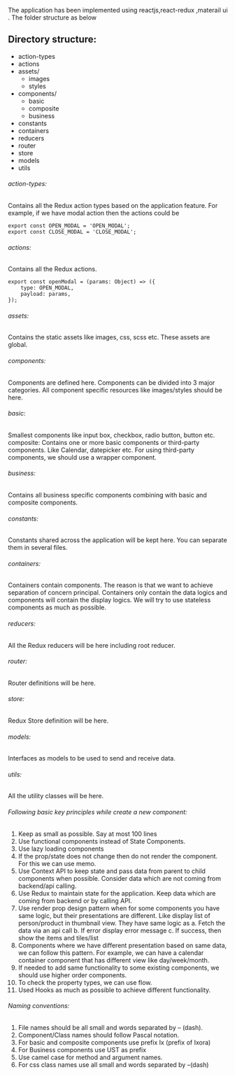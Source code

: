 The application has been implemented using reactjs,react-redux ,materail ui . The folder structure as below
## Directory structure:
- action-types
- actions
- assets/
  - images
  - styles
- components/
  - basic
  - composite
  - business
- constants 
- containers
- reducers
- router
- store
- models
- utils

###### action-types: 
Contains all the Redux action types based on the application feature. For example, if we have modal action then the actions could be   
```
export const OPEN_MODAL = 'OPEN_MODAL';
export const CLOSE_MODAL = 'CLOSE_MODAL';
```
###### actions:
Contains all the Redux actions.  
```
export const openModal = (params: Object) => ({
    type: OPEN_MODAL,
    payload: params,
});
```
###### assets:   
Contains the static assets like images, css, scss etc. These assets are global.

###### components:  
Components are defined here. Components can be divided into 3 major categories. All component specific resources like images/styles should be here.

###### basic: 
Smallest components like input box, checkbox, radio button, button etc.  
composite: Contains one or more basic components or third-party components. Like Calendar, datepicker etc. For using third-party components, we should use a wrapper component.  

######  business:   
Contains all business specific components combining with basic and composite components.  

###### constants:  
Constants shared across the application will be kept here. You can separate them in several files.  

###### containers:  
Containers contain components. The reason is that we want to achieve separation of concern principal.  Containers only contain the data logics and components will contain the display logics. We will try to use stateless components as much as possible.

###### reducers:  
All the Redux reducers will be here including root reducer.

###### router:  
Router definitions will be here.

###### store:  
Redux Store definition will be here.

###### models:  
Interfaces as models to be used to send and receive data.

###### utils:  
All the utility classes will be here.

###### Following basic key principles while create a new component:  
1.	Keep as small as possible. Say at most 100 lines  
2.	Use functional components instead of State Components.  
3.	Use lazy loading components  
4.	If the prop/state does not change then do not render the component. For this we can use memo.
5.	Use Context API to keep state and pass data from parent to child components when possible. Consider data which are not coming from backend/api calling.
6.	Use Redux to maintain state for the application. Keep data which are coming from backend or by calling API.
7.	Use render prop design pattern when for some components you have same logic, but their presentations are different. Like display list of person/product in thumbnail view. They have same logic as
a.	Fetch the data via an api call
b.	If error display error message
c.	If success, then show the items and tiles/list
8.	Components where we have different presentation based on same data, we can follow this pattern. For example, we can have a calendar container component that has different view like day/week/month.
9.	If needed to add same functionality to some existing components, we should use higher order components.
10.	To check the property types, we can use flow.
11.	Used Hooks as much as possible to achieve different functionality.

###### Naming conventions:  
1.	File names should be all small and words separated by – (dash).
2.	Component/Class names should follow Pascal notation.
3.	For basic and composite components use prefix Ix (prefix of Ixora)
4.	For Business components use UST as prefix
5.	Use camel case for method and argument names.
6.	For css class names use all small and words separated by –(dash)
